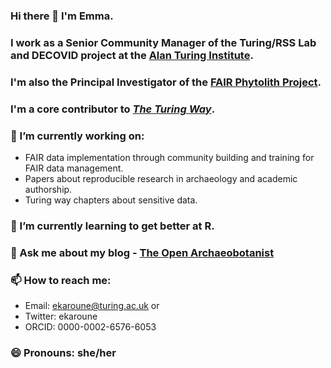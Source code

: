 ### Hi there 👋 I'm Emma. 
### I work as a Senior Community Manager of the Turing/RSS Lab and DECOVID project at the [Alan Turing Institute](https://www.turing.ac.uk/). 
### I'm also the Principal Investigator of the [FAIR Phytolith Project](https://open-phytoliths.github.io/FAIR-phytoliths/). 
### I'm a core contributor to [_The Turing Way_](https://the-turing-way.netlify.app/welcome).

### 🔭 I’m currently working on: 
* FAIR data implementation through community building and training for FAIR data management. 
* Papers about reproducible research in archaeology and academic authorship. 
* Turing way chapters about sensitive data.

### 🌱 I’m currently learning to get better at R.

### 💬 Ask me about my blog - [The Open Archaeobotanist](https://ekaroune.github.io/The-Open-Archaeobotanist/)

### 📫 How to reach me: 
* Email: ekaroune@turing.ac.uk or 
* Twitter: ekaroune 
* ORCID: 0000-0002-6576-6053

### 😄 Pronouns: she/her

<!--
**EKaroune/EKaroune** is a ✨ _special_ ✨ repository because its `README.md` (this file) appears on your GitHub profile.

Here are some ideas to get you started:

- 🔭 I’m currently working on FAIR Phytoliths Project, _The Turing Way_, DECOVID and 
- 🌱 I’m currently learning to get better at R.
- 👯 I’m looking to collaborate on ...
- 🤔 I’m looking for help with ...
- 💬 Ask me about ...
- 📫 How to reach me: 
* Email: ekaroune@turing.ac.uk or 
* Twitter: ekaroune 
* ORCID: 0000-0002-6576-6053
- 😄 Pronouns: she/her
- ⚡ Fun fact: ...
-->
